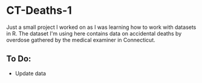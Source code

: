 # CT-Deaths-1

Just a small project I worked on as I was learning how to work with datasets in R.
The dataset I'm using here contains data on accidental deaths by overdose gathered by the medical examiner in Connecticut.

## To Do:
- Update data

